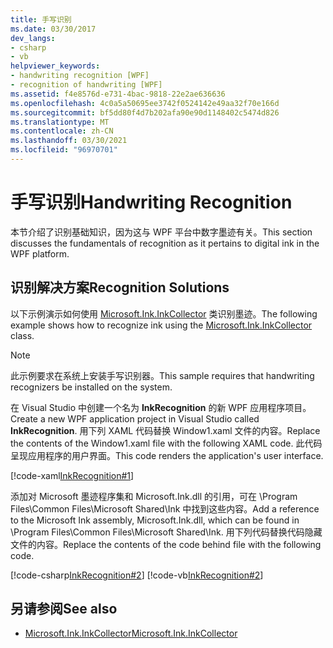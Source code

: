 ```yaml
---
title: 手写识别
ms.date: 03/30/2017
dev_langs:
- csharp
- vb
helpviewer_keywords:
- handwriting recognition [WPF]
- recognition of handwriting [WPF]
ms.assetid: f4e8576d-e731-4bac-9818-22e2ae636636
ms.openlocfilehash: 4c0a5a50695ee3742f0524142e49aa32f70e166d
ms.sourcegitcommit: bf5dd80f4d7b202afa90e90d1148402c5474d826
ms.translationtype: MT
ms.contentlocale: zh-CN
ms.lasthandoff: 03/30/2021
ms.locfileid: "96970701"
---
```

# <a name="handwriting-recognition"></a><span data-ttu-id="109f0-102">手写识别</span><span class="sxs-lookup"><span data-stu-id="109f0-102">Handwriting Recognition</span></span>

<span data-ttu-id="109f0-103">本节介绍了识别基础知识，因为这与 WPF 平台中数字墨迹有关。</span><span class="sxs-lookup"><span data-stu-id="109f0-103">This section discusses the fundamentals of recognition as it pertains to digital ink in the WPF platform.</span></span>  
  
## <a name="recognition-solutions"></a><span data-ttu-id="109f0-104">识别解决方案</span><span class="sxs-lookup"><span data-stu-id="109f0-104">Recognition Solutions</span></span>  

 <span data-ttu-id="109f0-105">以下示例演示如何使用 [Microsoft.Ink.InkCollector](/previous-versions/dotnet/netframework-3.5/ms583683(v=vs.90)) 类识别墨迹。</span><span class="sxs-lookup"><span data-stu-id="109f0-105">The following example shows how to recognize ink using the [Microsoft.Ink.InkCollector](/previous-versions/dotnet/netframework-3.5/ms583683(v=vs.90)) class.</span></span>  
  
> [!NOTE]
> <span data-ttu-id="109f0-106">此示例要求在系统上安装手写识别器。</span><span class="sxs-lookup"><span data-stu-id="109f0-106">This sample requires that handwriting recognizers be installed on the system.</span></span>  
  
 <span data-ttu-id="109f0-107">在 Visual Studio 中创建一个名为 **InkRecognition** 的新 WPF 应用程序项目。</span><span class="sxs-lookup"><span data-stu-id="109f0-107">Create a new WPF application project in Visual Studio called **InkRecognition**.</span></span> <span data-ttu-id="109f0-108">用下列 XAML 代码替换 Window1.xaml 文件的内容。</span><span class="sxs-lookup"><span data-stu-id="109f0-108">Replace the contents of the Window1.xaml file with the following XAML code.</span></span> <span data-ttu-id="109f0-109">此代码呈现应用程序的用户界面。</span><span class="sxs-lookup"><span data-stu-id="109f0-109">This code renders the application's user interface.</span></span>  
  
 [!code-xaml[InkRecognition#1](~/samples/snippets/csharp/VS_Snippets_Wpf/InkRecognition/CSharp/Window1.xaml#1)]  
  
 <span data-ttu-id="109f0-110">添加对 Microsoft 墨迹程序集和 Microsoft.Ink.dll 的引用，可在 \Program Files\Common Files\Microsoft Shared\Ink 中找到这些内容。</span><span class="sxs-lookup"><span data-stu-id="109f0-110">Add a reference to the Microsoft Ink assembly, Microsoft.Ink.dll, which can be found in \Program Files\Common Files\Microsoft Shared\Ink.</span></span> <span data-ttu-id="109f0-111">用下列代码替换代码隐藏文件的内容。</span><span class="sxs-lookup"><span data-stu-id="109f0-111">Replace the contents of the code behind file with the following code.</span></span>  
  
 [!code-csharp[InkRecognition#2](~/samples/snippets/csharp/VS_Snippets_Wpf/InkRecognition/CSharp/Window1.xaml.cs#2)]
 [!code-vb[InkRecognition#2](~/samples/snippets/visualbasic/VS_Snippets_Wpf/InkRecognition/VisualBasic/Window1.xaml.vb#2)]  
  
## <a name="see-also"></a><span data-ttu-id="109f0-112">另请参阅</span><span class="sxs-lookup"><span data-stu-id="109f0-112">See also</span></span>

- <span data-ttu-id="109f0-113">[Microsoft.Ink.InkCollector](/previous-versions/dotnet/netframework-3.5/ms583683(v=vs.90))</span><span class="sxs-lookup"><span data-stu-id="109f0-113">[Microsoft.Ink.InkCollector](/previous-versions/dotnet/netframework-3.5/ms583683(v=vs.90))</span></span>

